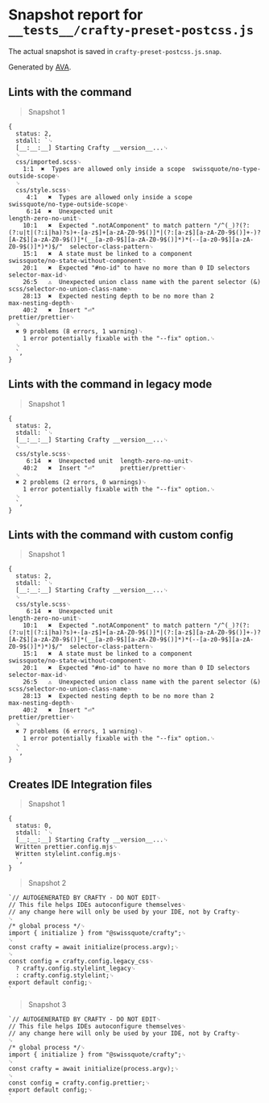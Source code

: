 # Snapshot report for `__tests__/crafty-preset-postcss.js`

The actual snapshot is saved in `crafty-preset-postcss.js.snap`.

Generated by [AVA](https://avajs.dev).

## Lints with the command

> Snapshot 1

    {
      status: 2,
      stdall: `␊
      [__:__:__] Starting Crafty __version__...␊
      ␊
      css/imported.scss␊
        1:1  ✖  Types are allowed only inside a scope  swissquote/no-type-outside-scope␊
      ␊
      css/style.scss␊
         4:1   ✖  Types are allowed only inside a scope                                                                                                                                                                           swissquote/no-type-outside-scope␊
         6:14  ✖  Unexpected unit                                                                                                                                                                                                 length-zero-no-unit␊
        10:1   ✖  Expected ".notAComponent" to match pattern "/^(_)?(?:(?:u|t|(?:i|ha)?s)+-[a-z$]+[a-zA-Z0-9$()]*|(?:[a-z$][a-zA-Z0-9$()]+-)?[A-Z$][a-zA-Z0-9$()]*(__[a-z0-9$][a-zA-Z0-9$()]*)*(--[a-z0-9$][a-zA-Z0-9$()]*)*)$/"  selector-class-pattern␊
        15:1   ✖  A state must be linked to a component                                                                                                                                                                           swissquote/no-state-without-component␊
        20:1   ✖  Expected "#no-id" to have no more than 0 ID selectors                                                                                                                                                           selector-max-id␊
        26:5   ⚠  Unexpected union class name with the parent selector (&)                                                                                                                                                        scss/selector-no-union-class-name␊
        28:13  ✖  Expected nesting depth to be no more than 2                                                                                                                                                                     max-nesting-depth␊
        40:2   ✖  Insert "⏎"                                                                                                                                                                                                      prettier/prettier␊
      ␊
      ✖ 9 problems (8 errors, 1 warning)␊
        1 error potentially fixable with the "--fix" option.␊
      ␊
      `,
    }

## Lints with the command in legacy mode

> Snapshot 1

    {
      status: 2,
      stdall: `␊
      [__:__:__] Starting Crafty __version__...␊
      ␊
      css/style.scss␊
         6:14  ✖  Unexpected unit  length-zero-no-unit␊
        40:2   ✖  Insert "⏎"       prettier/prettier␊
      ␊
      ✖ 2 problems (2 errors, 0 warnings)␊
        1 error potentially fixable with the "--fix" option.␊
      ␊
      `,
    }

## Lints with the command with custom config

> Snapshot 1

    {
      status: 2,
      stdall: `␊
      [__:__:__] Starting Crafty __version__...␊
      ␊
      css/style.scss␊
         6:14  ✖  Unexpected unit                                                                                                                                                                                                 length-zero-no-unit␊
        10:1   ✖  Expected ".notAComponent" to match pattern "/^(_)?(?:(?:u|t|(?:i|ha)?s)+-[a-z$]+[a-zA-Z0-9$()]*|(?:[a-z$][a-zA-Z0-9$()]+-)?[A-Z$][a-zA-Z0-9$()]*(__[a-z0-9$][a-zA-Z0-9$()]*)*(--[a-z0-9$][a-zA-Z0-9$()]*)*)$/"  selector-class-pattern␊
        15:1   ✖  A state must be linked to a component                                                                                                                                                                           swissquote/no-state-without-component␊
        20:1   ✖  Expected "#no-id" to have no more than 0 ID selectors                                                                                                                                                           selector-max-id␊
        26:5   ⚠  Unexpected union class name with the parent selector (&)                                                                                                                                                        scss/selector-no-union-class-name␊
        28:13  ✖  Expected nesting depth to be no more than 2                                                                                                                                                                     max-nesting-depth␊
        40:2   ✖  Insert "⏎"                                                                                                                                                                                                      prettier/prettier␊
      ␊
      ✖ 7 problems (6 errors, 1 warning)␊
        1 error potentially fixable with the "--fix" option.␊
      ␊
      `,
    }

## Creates IDE Integration files

> Snapshot 1

    {
      status: 0,
      stdall: `␊
      [__:__:__] Starting Crafty __version__...␊
      Written prettier.config.mjs␊
      Written stylelint.config.mjs␊
      `,
    }

> Snapshot 2

    `// AUTOGENERATED BY CRAFTY - DO NOT EDIT␊
    // This file helps IDEs autoconfigure themselves␊
    // any change here will only be used by your IDE, not by Crafty␊
    ␊
    /* global process */␊
    import { initialize } from "@swissquote/crafty";␊
    ␊
    const crafty = await initialize(process.argv);␊
    ␊
    const config = crafty.config.legacy_css␊
      ? crafty.config.stylelint_legacy␊
      : crafty.config.stylelint;␊
    export default config;␊
    `

> Snapshot 3

    `// AUTOGENERATED BY CRAFTY - DO NOT EDIT␊
    // This file helps IDEs autoconfigure themselves␊
    // any change here will only be used by your IDE, not by Crafty␊
    ␊
    /* global process */␊
    import { initialize } from "@swissquote/crafty";␊
    ␊
    const crafty = await initialize(process.argv);␊
    ␊
    const config = crafty.config.prettier;␊
    export default config;␊
    `

